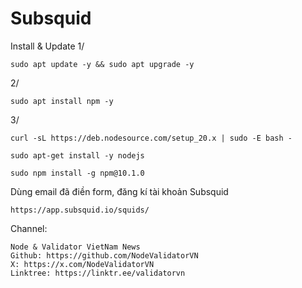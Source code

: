# Subsquid

Install & Update
1/
    
    sudo apt update -y && sudo apt upgrade -y

2/
    
    sudo apt install npm -y

      
3/
    
    curl -sL https://deb.nodesource.com/setup_20.x | sudo -E bash -

    sudo apt-get install -y nodejs

    sudo npm install -g npm@10.1.0

Dùng email đã điền form, đăng kí tài khoản Subsquid

    https://app.subsquid.io/squids/

Channel:

    Node & Validator VietNam News
    Github: https://github.com/NodeValidatorVN
    X: https://x.com/NodeValidatorVN
    Linktree: https://linktr.ee/validatorvn
